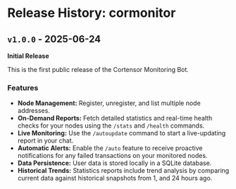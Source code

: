 # Release History: cormonitor

## `v1.0.0` - 2025-06-24

**Initial Release**

This is the first public release of the Cortensor Monitoring Bot.

### Features
- **Node Management:** Register, unregister, and list multiple node addresses.
- **On-Demand Reports:** Fetch detailed statistics and real-time health checks for your nodes using the `/stats` and `/health` commands.
- **Live Monitoring:** Use the `/autoupdate` command to start a live-updating report in your chat.
- **Automatic Alerts:** Enable the `/auto` feature to receive proactive notifications for any failed transactions on your monitored nodes.
- **Data Persistence:** User data is stored locally in a SQLite database.
- **Historical Trends:** Statistics reports include trend analysis by comparing current data against historical snapshots from 1, and 24 hours ago.
